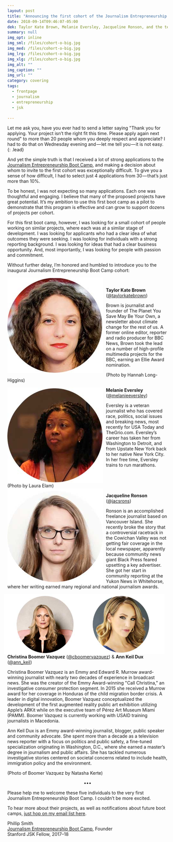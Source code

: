 ```yaml
---
layout: post
title: "Announcing the first cohort of the Journalism Entrepreneurship Boot Camp"
date: 2018-09-14T09:46:07-05:00
dek: Taylor Kate Brown, Melanie Eversley, Jacqueline Ronson, and the team of Christina Boomer Vazquez & Ann Keil Dux will be the first participants in a new experimental journalism entrepreneurship program starting in October
summary: null
img_opt: inline
img_sml: /files/cohort-o-big.jpg
img_med: /files/cohort-o-big.jpg
img_lrg: /files/cohort-o-big.jpg
img_xlg: /files/cohort-o-big.jpg
img_alt: ""
img_caption: ""
img_url: ""
category: covering
tags: 
  - frontpage
  - journalism
  - entrepreneurship
  - jsk

---
```

Let me ask you, have you ever had to send a letter saying "Thank you for applying. Your project isn’t the right fit this time. Please apply again next round" to more than 20 people whom you deeply respect and appreciate? I had to do that on Wednesday evening and — let me tell you — it is not easy.
{: .lead}

And yet the simple truth is that I received a lot of strong applications to the [Journalism Entrepreneurship Boot Camp](https://medium.com/@phillipadsmith/announcing-a-new-journalism-entrepreneurship-bootcamp-lets-reboot-the-media-together-3281a1863451), and making a decision about whom to invite to the first cohort was exceptionally difficult. To give you a sense of how difficult, I had to select just 4 applications from 30 — that’s just more than 10%.

To be honest, I was not expecting so many applications. Each one was thoughtful and engaging. I believe that many of the proposed projects have great potential. It’s my ambition to use this first boot camp as a pilot to demonstrate that this program is effective and can grow to support dozens of projects per cohort.

For this first boot camp, however, I was looking for a small cohort of people working on similar projects, where each was at a similar stage of development. I was looking for applicants who had a clear idea of what outcomes they were seeking. I was looking for individuals with a strong reporting background. I was looking for ideas that had a clear business opportunity. And, most importantly, I was looking for people with passion and commitment.

Without further delay, I’m honored and humbled to introduce you to the inaugural Journalism Entrepreneurship Boot Camp cohort:

<img src="/files/tbrown.jpg" style="float:left; margin-right: 10px;"/><br />

**Taylor Kate Brown** ([@taylorkatebrown](https://twitter.com/@taylorkatebrown))

Brown is journalist and founder of The Planet You Save May Be Your Own, a newsletter about climate change for the rest of us. A former online editor, reporter and radio producer for BBC News, Brown took the lead on a number of high-profile multimedia projects for the BBC, earning an Ellie Award nomination.

(Photo by Hannah Long-Higgins)

<img src ="/files/meversley.jpg" style="float:left;margin-right:10px;" />

**Melanie Eversley** ([@melanieeversley](https://twitter.com/@melanieeversley))

Eversley is a veteran journalist who has covered race, politics, social issues and breaking news, most recently for USA Today and TheGrio.com. Eversley’s career has taken her from Washington to Detroit, and from Upstate New York back to her native New York City. In her free time, Eversley trains to run marathons.

<br />
<br />
(Photo by Laura Elam)

<br />

<img src ="files/jronson.jpg" style="float:left; margin-right:10px;" />

**Jacqueline Ronson** ([@jacsrons](https://twitter.com/@jacsrons))

Ronson is an accomplished freelance journalist based on Vancouver Island. She recently broke the story that a controversial racetrack in the Cowichan Valley was not getting fair coverage in the local newspaper, apparently because community news giant Black Press feared upsetting a key advertiser. She got her start in community reporting at the Yukon News in Whitehorse, where her writing earned many regional and national journalism awards.

<img src="/files/cbv-akd.jpg" style="float:right;margin-right:10px;" />

**Christina Boomer Vazquez** ([@cboomervazquez](https://twitter.com/@cboomervazquez)) & **Ann Keil Dux** ([@ann_keil](https://twitter.com/@ann_keil))

Christina Boomer Vazquez is an Emmy and Edward R. Murrow award-winning journalist with nearly two decades of experience in broadcast news. She was the creator of the Emmy Award-winning "Call Christina," an investigative consumer protection segment. In 2015 she received a Murrow award for her coverage in Honduras of the child migration border crisis. A leader in digital innovation, Boomer Vazquez conceptualized the development of the first augmented reality public art exhibition utilizing Apple’s ARKit while on the executive team of Pérez Art Museum Miami (PAMM). Boomer Vazquez is currently working with USAID training journalists in Macedonia.

Ann Keil Dux is an Emmy award-winning journalist, blogger, public speaker and community advocate. She spent more than a decade as a television news reporter with a focus on politics and public safety, a fine-tuned specialization originating in Washington, D.C., where she earned a master’s degree in journalism and public affairs. She has tackled numerous investigative stories centered on societal concerns related to include health, immigration policy and the environment.

(Photo of Boomer Vazquez by Natasha Kerte)

<center>&bull;&bull;&bull;</center>

Please help me to welcome these five individuals to the very first Journalism Entrepreneurship Boot Camp. I couldn’t be more excited.

To hear more about their projects, as well as notifications about future boot camps, [just hop on my email list here](https://phillipadsmith.com/dispatches/).

Phillip Smith<br />
[Journalism Entrepreneurship Boot Camp](https://journalismentrepreneurship.com/), Founder <br />
Stanford JSK Fellow, 2017–18


